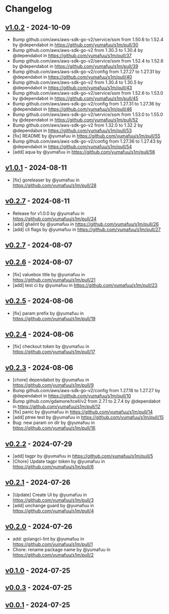 # Changelog

## [v1.0.2](https://github.com/yumafuu/s1m/compare/v1.0.1...v1.0.2) - 2024-10-09
- Bump github.com/aws/aws-sdk-go-v2/service/ssm from 1.50.6 to 1.52.4 by @dependabot in https://github.com/yumafuu/s1m/pull/30
- Bump github.com/aws/aws-sdk-go-v2 from 1.30.3 to 1.30.4 by @dependabot in https://github.com/yumafuu/s1m/pull/37
- Bump github.com/aws/aws-sdk-go-v2/service/ssm from 1.52.4 to 1.52.6 by @dependabot in https://github.com/yumafuu/s1m/pull/39
- Bump github.com/aws/aws-sdk-go-v2/config from 1.27.27 to 1.27.31 by @dependabot in https://github.com/yumafuu/s1m/pull/40
- Bump github.com/aws/aws-sdk-go-v2 from 1.30.4 to 1.30.5 by @dependabot in https://github.com/yumafuu/s1m/pull/43
- Bump github.com/aws/aws-sdk-go-v2/service/ssm from 1.52.6 to 1.53.0 by @dependabot in https://github.com/yumafuu/s1m/pull/45
- Bump github.com/aws/aws-sdk-go-v2/config from 1.27.31 to 1.27.36 by @dependabot in https://github.com/yumafuu/s1m/pull/46
- Bump github.com/aws/aws-sdk-go-v2/service/ssm from 1.53.0 to 1.55.0 by @dependabot in https://github.com/yumafuu/s1m/pull/52
- Bump github.com/aws/aws-sdk-go-v2 from 1.32.0 to 1.32.2 by @dependabot in https://github.com/yumafuu/s1m/pull/53
- [fix] README by @yumafuu in https://github.com/yumafuu/s1m/pull/55
- Bump github.com/aws/aws-sdk-go-v2/config from 1.27.36 to 1.27.43 by @dependabot in https://github.com/yumafuu/s1m/pull/54
- [add] aqua by @yumafuu in https://github.com/yumafuu/s1m/pull/56

## [v1.0.1](https://github.com/yumafuu/s1m/compare/v1.0.0...v1.0.1) - 2024-08-11
- [fix] goreleaser by @yumafuu in https://github.com/yumafuu/s1m/pull/28

## [v0.2.7](https://github.com/yumafuu/s1m/compare/v0.2.6...v0.2.7) - 2024-08-11
- Release for v1.0.0 by @yumafuu in https://github.com/yumafuu/s1m/pull/24
- [add] ghalint by @yumafuu in https://github.com/yumafuu/s1m/pull/26
- [add] cli flags by @yumafuu in https://github.com/yumafuu/s1m/pull/27

## [v0.2.7](https://github.com/yumafuu/s1m/compare/v0.2.6...v0.2.7) - 2024-08-07

## [v0.2.6](https://github.com/yumafuu/s1m/compare/v0.2.5...v0.2.6) - 2024-08-07
- [fix] valuebox title by @yumafuu in https://github.com/yumafuu/s1m/pull/21
- [add] test ci by @yumafuu in https://github.com/yumafuu/s1m/pull/23

## [v0.2.5](https://github.com/yumafuu/s1m/compare/v0.2.4...v0.2.5) - 2024-08-06
- [fix] param prefix by @yumafuu in https://github.com/yumafuu/s1m/pull/19

## [v0.2.4](https://github.com/yumafuu/s1m/compare/v0.2.3...v0.2.4) - 2024-08-06
- [fix] checkout token by @yumafuu in https://github.com/yumafuu/s1m/pull/17

## [v0.2.3](https://github.com/yumafuu/s1m/compare/v0.2.2...v0.2.3) - 2024-08-06
- [chore] dependabot by @yumafuu in https://github.com/yumafuu/s1m/pull/9
- Bump github.com/aws/aws-sdk-go-v2/config from 1.27.18 to 1.27.27 by @dependabot in https://github.com/yumafuu/s1m/pull/10
- Bump github.com/gdamore/tcell/v2 from 2.7.1 to 2.7.4 by @dependabot in https://github.com/yumafuu/s1m/pull/12
- [fix] panic by @yumafuu in https://github.com/yumafuu/s1m/pull/14
- [add] ptree test by @yumafuu in https://github.com/yumafuu/s1m/pull/15
- Bug: new param on dir by @yumafuu in https://github.com/yumafuu/s1m/pull/16

## [v0.2.2](https://github.com/yumafuu/s1m/compare/v0.2.1...v0.2.2) - 2024-07-29
- [add] tagpr by @yumafuu in https://github.com/yumafuu/s1m/pull/5
- [Chore] Update tagpr token by @yumafuu in https://github.com/yumafuu/s1m/pull/6

## [v0.2.1](https://github.com/yumafuu/s1m/compare/v0.2.0...v0.2.1) - 2024-07-26
- [Update] Create UI by @yumafuu in https://github.com/yumafuu/s1m/pull/3
- [add] unchange guard by @yumafuu in https://github.com/yumafuu/s1m/pull/4

## [v0.2.0](https://github.com/yumafuu/s1m/compare/v0.1.0...v0.2.0) - 2024-07-26
- add: golangci-lint by @yumafuu in https://github.com/yumafuu/s1m/pull/1
- Chore: rename package name by @yumafuu in https://github.com/yumafuu/s1m/pull/2

## [v0.1.0](https://github.com/yumafuu/s1m/compare/v0.0.3...v0.1.0) - 2024-07-25

## [v0.0.3](https://github.com/yumafuu/s1m/compare/v0.0.1...v0.0.3) - 2024-07-25

## [v0.0.1](https://github.com/yumafuu/s1m/commits/v0.0.1) - 2024-07-25
